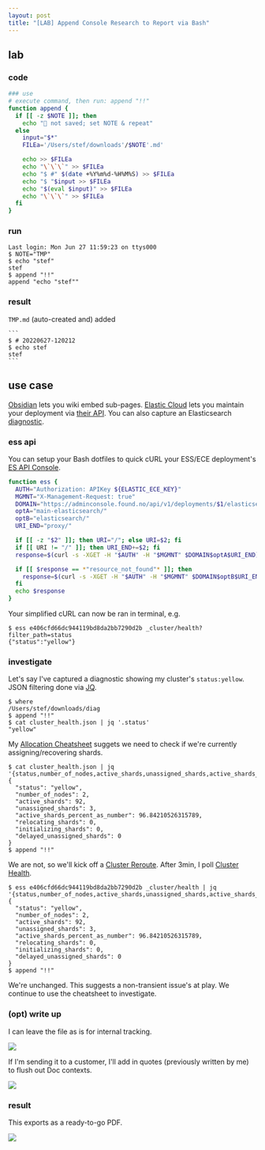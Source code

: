 ```yaml
---
layout: post 
title: "[LAB] Append Console Research to Report via Bash"
---
```


## lab

### code

```bash
### use
# execute command, then run: append "!!"
function append {
  if [[ -z $NOTE ]]; then
    echo "👻 not saved; set NOTE & repeat"
  else
    input="$*"
    FILEa='/Users/stef/downloads'/$NOTE'.md'

    echo >> $FILEa
    echo "\`\`\`" >> $FILEa
    echo "$ #" $(date +%Y%m%d-%H%M%S) >> $FILEa
    echo "$ "$input >> $FILEa
    echo "$(eval $input)" >> $FILEa
    echo "\`\`\`" >> $FILEa
  fi
}
```

### run

```
Last login: Mon Jun 27 11:59:23 on ttys000
$ NOTE="TMP"
$ echo "stef"
stef
$ append "!!"
append "echo "stef""
```

### result
`TMP.md` (auto-created and) added
`````````
```
$ # 20220627-120212
$ echo stef
stef
```
`````````

## use case

[Obsidian](https://obsidian.md/) lets you wiki embed sub-pages. 
[Elastic Cloud](https://cloud.elastic.co) lets you maintain your deployment
via [their API](https://www.elastic.co/guide/en/cloud/current/ec-restful-api.html). 
You can also capture an Elasticsearch [diagnostic](https://github.com/elastic/support-diagnostics#usage-examples).

### ess api

You can setup your Bash dotfiles to quick cURL your ESS/ECE deployment's 
[ES API Console](https://www.elastic.co/guide/en/cloud/current/ec-api-console.html).

```bash
function ess {
  AUTH="Authorization: APIKey ${ELASTIC_ECE_KEY}"
  MGMNT="X-Management-Request: true"
  DOMAIN="https://adminconsole.found.no/api/v1/deployments/$1/elasticsearch/"
  optA="main-elasticsearch/"
  optB="elasticsearch/"
  URI_END="proxy/"

  if [[ -z "$2" ]]; then URI="/"; else URI=$2; fi
  if [[ URI != "/" ]]; then URI_END+=$2; fi
  response=$(curl -s -XGET -H "$AUTH" -H "$MGMNT" $DOMAIN$optA$URI_END)

  if [[ $response == *"resource_not_found"* ]]; then
    response=$(curl -s -XGET -H "$AUTH" -H "$MGMNT" $DOMAIN$optB$URI_END)
  fi
  echo $response
}
```

Your simplified cURL can now be ran in terminal, e.g.

```
$ ess e406cfd66dc944119bd8da2bb7290d2b _cluster/health?filter_path=status
{"status":"yellow"}
```

### investigate

Let's say I've captured a diagnostic showing my cluster's `status:yellow`. 
JSON filtering done via [JQ](https://stedolan.github.io/jq/manual).

```
$ where
/Users/stef/downloads/diag
$ append "!!"
$ cat cluster_health.json | jq '.status'
"yellow"
```

My [Allocation Cheatsheet](https://github.com/stefnestor/elastic/blob/main/Elasticsearch/Index/Shard/Allocation/allocation%20cheatsheet.pdf) 
suggets we need to check if we're currently assigning/recovering shards.

```
$ cat cluster_health.json | jq '{status,number_of_nodes,active_shards,unassigned_shards,active_shards_percent_as_number,relocating_shards,initializing_shards,delayed_unassigned_shards}'
{
  "status": "yellow",
  "number_of_nodes": 2,
  "active_shards": 92,
  "unassigned_shards": 3,
  "active_shards_percent_as_number": 96.84210526315789,
  "relocating_shards": 0,
  "initializing_shards": 0,
  "delayed_unassigned_shards": 0
}
$ append "!!"
```

We are not, so we'll kick off a [Cluster Reroute](https://www.elastic.co/guide/en/elasticsearch/reference/current/cluster-reroute.html). 
After 3min, I poll [Cluster Health](https://www.elastic.co/guide/en/elasticsearch/reference/current/cluster-health.html).

```
$ ess e406cfd66dc944119bd8da2bb7290d2b _cluster/health | jq '{status,number_of_nodes,active_shards,unassigned_shards,active_shards_percent_as_number,relocating_shards,initializing_shards,delayed_unassigned_shards}'
{
  "status": "yellow",
  "number_of_nodes": 2,
  "active_shards": 92,
  "unassigned_shards": 3,
  "active_shards_percent_as_number": 96.84210526315789,
  "relocating_shards": 0,
  "initializing_shards": 0,
  "delayed_unassigned_shards": 0
}
$ append "!!"
```

We're unchanged. This suggests a non-transient issue's at play. We 
continue to use the cheatsheet to investigate.

### (opt) write up

I can leave the file as is for internal tracking. 

![](2022-06-27-bash-append-research-to-report-A.png)


If I'm sending it to a customer, I'll add in quotes (previously written 
by me) to flush out Doc contexts.

![](2022-06-27-bash-append-research-to-report-B.png)

### result

This exports as a ready-to-go PDF.

![](2022-06-27-bash-append-research-to-report-C.png)




